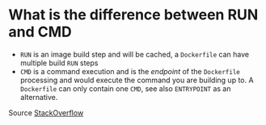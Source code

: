 # What is the difference between RUN and CMD

- `RUN` is an image build step and will be cached, a `Dockerfile` can have multiple build `RUN` steps
- `CMD` is a command execution and is the _endpoint_ of the `Dockerfile` processing and would execute the command you are building up to. A `Dockerfile` can only contain one `CMD`, see also `ENTRYPOINT` as an alternative.

Source [StackOverflow](https://stackoverflow.com/questions/37461868/whats-the-difference-between-run-and-cmd-in-a-docker-file-and-when-should-i-use)
